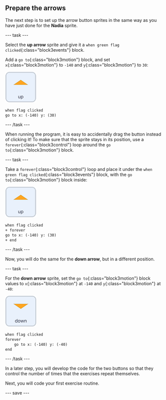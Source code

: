 ## Prepare the arrows

The next step is to set up the arrow button sprites in the same way as you have just done for the **Nadia** sprite.

--- task ---

Select the **up arrow** sprite and give it a `when green flag clicked`{:class="block3events"} block.

Add a `go to`{:class="block3motion"} block, and set `x`{:class="block3motion"} to `-140` and `y`{:class="block3motion"} to `30`:

![up arrow sprite icon](images/up_arrow_sprite.png)

```blocks3
when flag clicked
go to x: (-140) y: (30)
```

--- /task ---

When running the program, it is easy to accidentally drag the button instead of clicking it! To make sure that the sprite stays in its position, use a `forever`{:class="block3control"} loop around the `go to`{:class="block3motion"} block. 

--- task ---

Take a `forever`{:class="block3control"} loop and place it under the `when green flag clicked`{:class="block3events"} block, with the `go to`{:class="block3motion"} block inside:

![up arrow sprite icon](images/up_arrow_sprite.png)

```blocks3
when flag clicked
+ forever
go to x: (-140) y: (30)
+ end
```

--- /task ---

Now, you will do the same for the **down arrow**, but in a different position.

--- task ---

For the **down arrow** sprite, set the `go to`{:class="block3motion"} block values to `x`{:class="block3motion"} at `-140` and `y`{:class="block3motion"} at `-40`:

![down arrow sprite icon](images/down_arrow_sprite.png)

```blocks3
when flag clicked
forever
    go to x: (-140) y: (-40)
end
```

--- /task ---

In a later step, you will develop the code for the two buttons so that they control the number of times that the exercises repeat themselves.

Next, you will code your first exercise routine.

--- save ---
